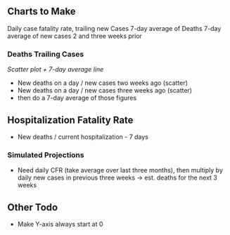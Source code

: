 ## Charts to Make

Daily case fatality rate, trailing new Cases
7-day average of Deaths
7-day average of new cases 2 and three weeks prior


### Deaths Trailing Cases
_Scatter plot + 7-day average line_
* New deaths on a day / new cases two weeks ago (scatter)
* New deaths on a day / new cases three weeks ago (scatter)
* then do a 7-day average of those figures


## Hospitalization Fatality Rate
* New deaths / current hospitalization - 7 days

### Simulated Projections
* Need daily CFR (take average over last three months), then multiply by daily new cases in previous three weeks -> est. deaths for the next 3 weeks


## Other Todo
- Make Y-axis always start at 0
